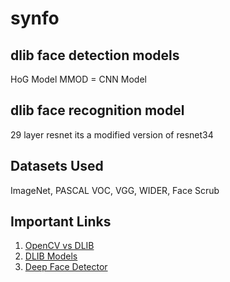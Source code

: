 # synfo

## dlib face detection models
HoG Model
MMOD = CNN Model

## dlib face recognition model
29 layer resnet
its a modified version of resnet34

## Datasets Used
ImageNet, PASCAL VOC, VGG, WIDER, Face Scrub

## Important Links
1. [OpenCV vs DLIB](https://www.learnopencv.com/face-detection-opencv-dlib-and-deep-learning-c-python/)
2. [DLIB Models](https://github.com/davisking/dlib-models)
3. [Deep Face Detector](https://towardsdatascience.com/cnn-based-face-detector-from-dlib-c3696195e01c)